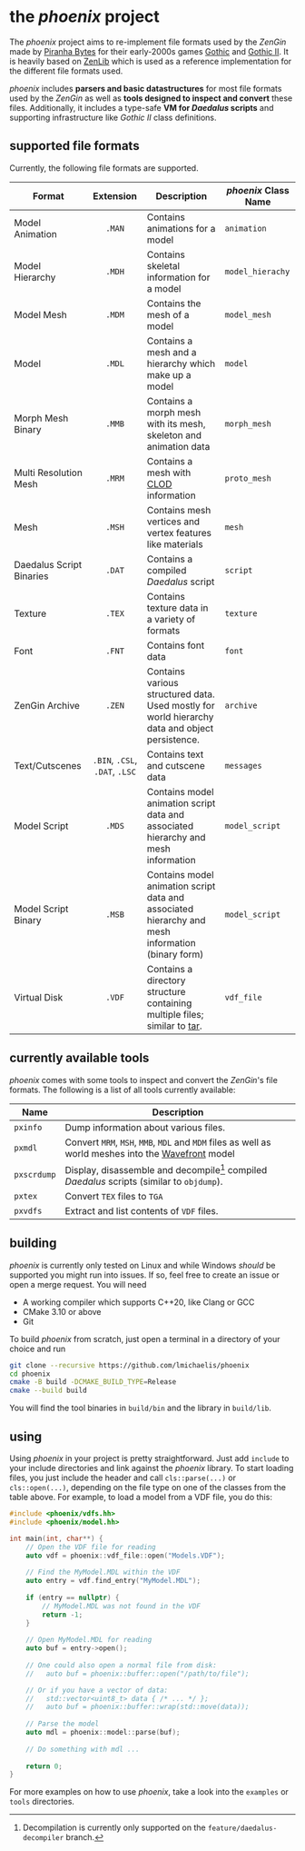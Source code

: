 # the _phoenix_ project

The _phoenix_ project aims to re-implement file formats used by the _ZenGin_ made by [Piranha Bytes](https://www.piranha-bytes.com/)
for their early-2000s games [Gothic](https://en.wikipedia.org/wiki/Gothic_(video_game)) and [Gothic II](https://en.wikipedia.org/wiki/Gothic_II).
It is heavily based on [ZenLib](https://github.com/Try/ZenLib) which is used as a reference implementation for the
different file formats used.

_phoenix_ includes **parsers and basic datastructures** for most file formats used by the _ZenGin_ as well as **tools 
designed to inspect and convert** these files. Additionally, it includes a type-safe **VM for _Daedalus_ scripts** and
supporting infrastructure like _Gothic II_ class definitions.

## supported file formats
Currently, the following file formats are supported.

| Format                   |           Extension            | Description                                                                                                                | _phoenix_ Class Name |
|--------------------------|:------------------------------:|----------------------------------------------------------------------------------------------------------------------------|----------------------|
| Model Animation          |             `.MAN`             | Contains animations for a model                                                                                            | `animation`          |
| Model Hierarchy          |             `.MDH`             | Contains skeletal information for a model                                                                                  | `model_hierachy`     |
| Model Mesh               |             `.MDM`             | Contains the mesh of a model                                                                                               | `model_mesh`         |
| Model                    |             `.MDL`             | Contains a mesh and a hierarchy which make up a model                                                                      | `model`              |
| Morph Mesh Binary        |             `.MMB`             | Contains a morph mesh with its mesh, skeleton and animation data                                                           | `morph_mesh`         |
| Multi Resolution Mesh    |             `.MRM`             | Contains a mesh with [CLOD](https://en.wikipedia.org/wiki/Level_of_detail_(computer_graphics)) information                 | `proto_mesh`         |
| Mesh                     |             `.MSH`             | Contains mesh vertices and vertex features like materials                                                                  | `mesh`               |
| Daedalus Script Binaries |             `.DAT`             | Contains a compiled _Daedalus_ script                                                                                      | `script`             |
| Texture                  |             `.TEX`             | Contains texture data in a variety of formats                                                                              | `texture`            |
| Font                     |             `.FNT`             | Contains font data                                                                                                         | `font`               |
| ZenGin Archive           |             `.ZEN`             | Contains various structured data. Used mostly for world hierarchy data and object persistence.                             | `archive`            |
| Text/Cutscenes           | `.BIN`, `.CSL`, `.DAT`, `.LSC` | Contains text and cutscene data                                                                                            | `messages`           |
| Model Script             |             `.MDS`             | Contains model animation script data and associated hierarchy and mesh information                                         | `model_script`       |
| Model Script Binary      |             `.MSB`             | Contains model animation script data and associated hierarchy and mesh information (binary form)                           | `model_script`       |
| Virtual Disk             |             `.VDF`             | Contains a directory structure containing multiple files; similar to [tar](https://en.wikipedia.org/wiki/Tar_(computing)). | `vdf_file`           |

## currently available tools
_phoenix_ comes with some tools to inspect and convert the _ZenGin_'s file formats. The following is a list of all
tools currently available:

| Name        | Description                                                                                                                                              |
|-------------|----------------------------------------------------------------------------------------------------------------------------------------------------------|
| `pxinfo`    | Dump information about various files.                                                                                                                    |
| `pxmdl`     | Convert `MRM`, `MSH`, `MMB`, `MDL` and `MDM` files as well as world meshes into the [Wavefront](https://en.wikipedia.org/wiki/Wavefront_.obj_file) model |
| `pxscrdump` | Display, disassemble and decompile[^1] compiled _Daedalus_ scripts (similar to `objdump`).                                                               |
| `pxtex`     | Convert `TEX` files to `TGA`                                                                                                                             |
| `pxvdfs`    | Extract and list contents of `VDF` files.                                                                                                                |

[^1]: Decompilation is currently only supported on the `feature/daedalus-decompiler` branch.

## building
_phoenix_ is currently only tested on Linux and while Windows _should_ be supported you might run into issues. If so,
feel free to create an issue or open a merge request. You will need

* A working compiler which supports C++20, like Clang or GCC
* CMake 3.10 or above
* Git

To build _phoenix_ from scratch, just open a terminal in a directory of your choice and run

```bash
git clone --recursive https://github.com/lmichaelis/phoenix
cd phoenix
cmake -B build -DCMAKE_BUILD_TYPE=Release
cmake --build build
```

You will find the tool binaries in `build/bin` and the library in `build/lib`.

## using
Using _phoenix_ in your project is pretty straightforward. Just add `include` to your include directories and link
against the _phoenix_ library. To start loading files, you just include the header and call `cls::parse(...)` or 
`cls::open(...)`, depending on the file type on one of the classes from the table above. For example, to load a
model from a VDF file, you do this:

```cpp
#include <phoenix/vdfs.hh>
#include <phoenix/model.hh>

int main(int, char**) {
	// Open the VDF file for reading
	auto vdf = phoenix::vdf_file::open("Models.VDF");
	
	// Find the MyModel.MDL within the VDF
	auto entry = vdf.find_entry("MyModel.MDL");
	
	if (entry == nullptr) {
		// MyModel.MDL was not found in the VDF
		return -1;
	}
	
	// Open MyModel.MDL for reading
	auto buf = entry->open();
	
	// One could also open a normal file from disk:
	//   auto buf = phoenix::buffer::open("/path/to/file");

	// Or if you have a vector of data:
	//   std::vector<uint8_t> data { /* ... */ };
	//   auto buf = phoenix::buffer::wrap(std::move(data));
	
	// Parse the model
	auto mdl = phoenix::model::parse(buf);
	
	// Do something with mdl ...
	
	return 0;
}
```

For more examples on how to use _phoenix_, take a look into the `examples` or `tools` directories.
